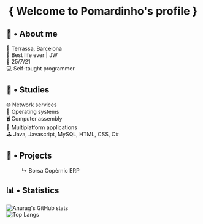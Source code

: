 <h1 align="center">{ Welcome to Pomardinho's profile }</h1>

## 👤 • About me
📍 Terrassa, Barcelona <br>
🤩 Best life ever | JW <br>
📆 25/7/21 <br>
💻 Self-taught programmer

## 📖 • Studies
🌐 Network services<br>
💾 Operating systems<br>
🖥️ Computer assembly<br>
👀 Multiplatform applications<br>
🕹 Java, Javascript, MySQL, HTML, CSS, C#

## 📎 • Projects
<dl>
	<dd>↳ Borsa Copèrnic ERP</dd>
</dl>

## 📊 • Statistics
![Anurag's GitHub stats](https://github-readme-stats.vercel.app/api?username=Pomardinho&show_icons=true&theme=radical)<br>
![Top Langs](https://github-readme-stats.vercel.app/api/top-langs/?username=Pomardinho&size_weight=0.5&count_weight=0.5&layout=compact&theme=radical)

<!-- ## 📈 • Statistics 
![Anurag's GitHub stats](https://github-readme-stats.vercel.app/api?username=pomardinho&show_icons=true&theme=radical)<br>
[![Top Langs](https://github-readme-stats.vercel.app/api/top-langs/?username=pomardinho&layout=compact&theme=radical)](https://github.com/anuraghazra/github-readme-stats)

https://github.com/anuraghazra/github-readme-stats#github-stats-card -->
